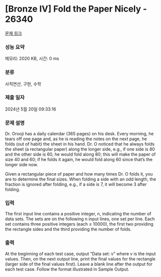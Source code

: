 # [Bronze IV] Fold the Paper Nicely - 26340 

[문제 링크](https://www.acmicpc.net/problem/26340) 

### 성능 요약

메모리: 2020 KB, 시간: 0 ms

### 분류

사칙연산, 구현, 수학

### 제출 일자

2024년 5월 20일 09:33:16

### 문제 설명

<p>Dr. Orooji has a daily calendar (365 pages) on his desk. Every morning, he tears off one page and, as he is reading the notes on the next page, he folds (out of habit) the sheet in his hand. Dr. O noticed that he always folds the sheet (a rectangular paper) along the longer side, e.g., if one side is 80 and the other side is 60, he would fold along 80; this will make the paper of size 40 and 60; if he folds it again, he would fold along 60 since that’s the longer side now.</p>

<p>Given a rectangular piece of paper and how many times Dr. O folds it, you are to determine the final sizes. When folding a side with an odd length, the fraction is ignored after folding, e.g., if a side is 7, it will become 3 after folding.</p>

### 입력 

 <p>The first input line contains a positive integer, n, indicating the number of data sets. The sets are on the following n input lines, one set per line. Each set contains three positive integers (each ≤ 10000), the first two providing the rectangle sides and the third providing the number of folds.</p>

### 출력 

 <p>At the beginning of each test case, output “Data set: v” where v is the input values. Then, on the next output line, print the final values for the rectangle (larger side of the final values first). Leave a blank line after the output for each test case. Follow the format illustrated in Sample Output.</p>

